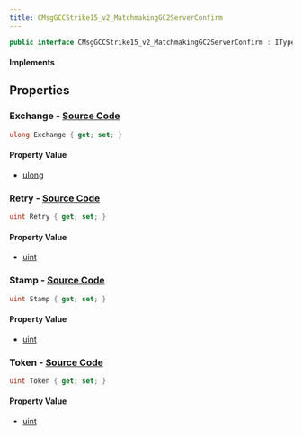 ```yaml
---
title: CMsgGCCStrike15_v2_MatchmakingGC2ServerConfirm
---
```


```csharp
public interface CMsgGCCStrike15_v2_MatchmakingGC2ServerConfirm : ITypedProtobuf<CMsgGCCStrike15_v2_MatchmakingGC2ServerConfirm>, INativeHandle
```

#### Implements

## Properties

### **Exchange** - [Source Code](https://github.com/swiftly-solution/swiftlys2/blob/main/managed/src/SwiftlyS2.Generated/Protobufs/Interfaces/CMsgGCCStrike15_v2_MatchmakingGC2ServerConfirm.cs#L19)

```csharp
ulong Exchange { get; set; }
```

#### Property Value

- [ulong](https://learn.microsoft.com/dotnet/api/system.uint64)

### **Retry** - [Source Code](https://github.com/swiftly-solution/swiftlys2/blob/main/managed/src/SwiftlyS2.Generated/Protobufs/Interfaces/CMsgGCCStrike15_v2_MatchmakingGC2ServerConfirm.cs#L22)

```csharp
uint Retry { get; set; }
```

#### Property Value

- [uint](https://learn.microsoft.com/dotnet/api/system.uint32)

### **Stamp** - [Source Code](https://github.com/swiftly-solution/swiftlys2/blob/main/managed/src/SwiftlyS2.Generated/Protobufs/Interfaces/CMsgGCCStrike15_v2_MatchmakingGC2ServerConfirm.cs#L16)

```csharp
uint Stamp { get; set; }
```

#### Property Value

- [uint](https://learn.microsoft.com/dotnet/api/system.uint32)

### **Token** - [Source Code](https://github.com/swiftly-solution/swiftlys2/blob/main/managed/src/SwiftlyS2.Generated/Protobufs/Interfaces/CMsgGCCStrike15_v2_MatchmakingGC2ServerConfirm.cs#L13)

```csharp
uint Token { get; set; }
```

#### Property Value

- [uint](https://learn.microsoft.com/dotnet/api/system.uint32)

